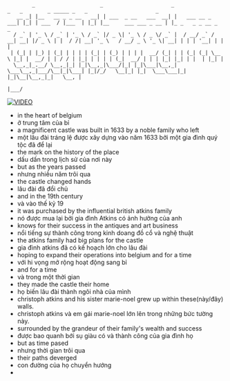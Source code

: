 ```
        _                     _                      _                 _   _        _ _____ _   _                      _                    
   __ _| |__   __ _ _ __   __| | ___  _ __   ___  __| |   ___ __ _ ___| |_| | ___  / |___  | |_| |__     ___ ___ _ __ | |_ _   _ _ __ _   _ 
  / _` | '_ \ / _` | '_ \ / _` |/ _ \| '_ \ / _ \/ _` |  / __/ _` / __| __| |/ _ \ | |  / /| __| '_ \   / __/ _ \ '_ \| __| | | | '__| | | |
 | (_| | |_) | (_| | | | | (_| | (_) | | | |  __/ (_| | | (_| (_| \__ \ |_| |  __/ | | / / | |_| | | | | (_|  __/ | | | |_| |_| | |  | |_| |
  \__,_|_.__/ \__,_|_| |_|\__,_|\___/|_| |_|\___|\__,_|  \___\__,_|___/\__|_|\___| |_|/_/   \__|_| |_|  \___\___|_| |_|\__|\__,_|_|   \__, |
                                                                                                                                      |___/
```

[![VIDEO](https://img.youtube.com/vi/ok2P6I4Nbhk/maxresdefault.jpg)](http://www.youtube.com/watch?v=ok2P6I4Nbhk)

- in the heart of belgium
- ở trung tâm của bỉ
- a magnificent castle was built in 1633 by a noble family who left
- một lâu đài tráng lệ được xây dựng vào năm 1633 bởi một gia đình quý tộc đã để lại
- the mark on the history of the place
- dấu dấn trong lịch sử của nơi này
- but as the years passed
- nhưng nhiều năm trôi qua
- the castle changed hands
- lâu đài đã đổi chủ
- and in the 19th century
- và vào thế kỷ 19
- it was purchased by the influential british atkins family
- nó được mua lại bởi gia đình Atkins có ảnh hưởng của anh
- knows for their success in the antiques and art business
- nổi tiếng sự thành công trong kinh doang đồ cổ và nghệ thuật
- the atkins family had big plans for the castle
- gia đình atkins đã có kế hoạch lớn cho lâu đài
- hoping to expand their operations into belgium and for a time
- với hi vọng mở rộng hoạt động sang bỉ
- and for a time
- và trong một thời gian
- they made the castle their home
- họ biến lâu đài thành ngôi nhà của mình
- christoph atkins and his sister marie-noel grew up within these(này/đây) walls. 
- christoph atkins và em gái marie-noel lớn lên trong những bức tường này.
- surrounded by the grandeur of their family's wealth and success
- được bao quanh bới sụ giàu có và thành công của gia đình họ
- but as time pased
- nhưng thời gian trôi qua
- their paths deverged
- con đường của họ chuyển hướng
- 
